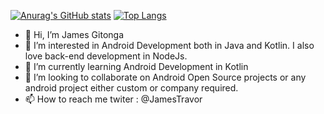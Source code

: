 [![Anurag's GitHub stats](https://github-readme-stats.vercel.app/api?username=JayExtra&count_private=false&theme=dracula)](https://github.com/anuraghazra/github-readme-stats)
[![Top Langs](https://github-readme-stats.vercel.app/api/top-langs/?username=JayExtra&theme=dracula)](https://github.com/anuraghazra/github-readme-stats)

- 👋 Hi, I’m James Gitonga
- 👀 I’m interested in Android Development both in Java and Kotlin. I also love back-end development in NodeJs.
- 🌱 I’m currently learning Android Development in Kotlin
- 💞️ I’m looking to collaborate on Android Open Source projects or any android project either custom or company required.
- 📫 How to reach me twiter : @JamesTravor

<!---
JayExtra/JayExtra is a ✨ special ✨ repository because its `README.md` (this file) appears on your GitHub profile.
You can click the Preview link to take a look at your changes.
--->
